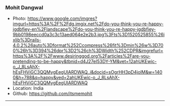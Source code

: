 ### Mohit Dangwal
- Photo: https://www.google.com/imgres?imgurl=https%3A%2F%2Fdg.imgix.net%2Fdo-you-think-you-re-happy-jgdbfiey-en%2Flandscape%2Fdo-you-think-you-re-happy-jgdbfiey-9bb0198eeccd0a3c3c13aed064e2e2b3.jpg%3Fts%3D1520525855%26ixlib%3Drails-4.0.2%26auto%3Dformat%252Ccompress%26fit%3Dmin%26w%3D700%26h%3D394%26dpr%3D2%26ch%3DWidth%252CDPR&imgrefurl=https%3A%2F%2Fwww.desiringgod.org%2Farticles%2Fare-you-pretending-to-be-happy&tbnid=d4J27eI53DY-YM&vet=12ahUKEwic-o_J_8LsAhX-hEsFHViGC3QQMygEegUIARDWAQ..i&docid=sOgrHH3pD4jolM&w=1400&h=788&q=happy&ved=2ahUKEwic-o_J_8LsAhX-hEsFHViGC3QQMygEegUIARDWAQ
- Location: India
- Github: https://github.com/itsmemohit
***
